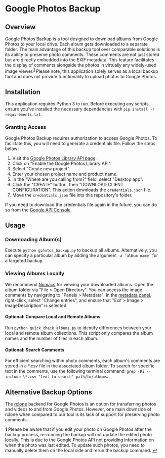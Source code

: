# Google Photos Backup

## Overview

Google Photos Backup is a tool designed to download albums from Google Photos to your local drive. Each album gets downloaded to a separate folder. The main advantage of this backup tool over comparable solutions is its ability to preserve photo comments. These comments are not just stored but are directly embedded into the EXIF metadata. This feature facilitates the display of comments alongside the photos in virtually any widely-used image viewer.<sup id="a1">[1](#f1)</sup> Please note, this application solely serves as a local backup tool and does not provide functionality to upload photos to Google Photos.

## Installation

This application requires Python 3 to run. Before executing any scripts, ensure you've installed the necessary dependencies with ```pip install -r requirements.txt```.

### Granting Access

Google Photos Backup requires authorization to access Google Photos. To facilitate this, you will need to generate a credentials file. Follow the steps below:

1. Visit the [Google Photos Library API page](https://developers.google.com/photos/library/guides/get-started).
2. Click on "Enable the Google Photos Library API".
3. Select "Create new project".
4. Enter your chosen project name and product name.
5. In the "Where are you calling from?" field, select "Desktop app".
6. Click the "CREATE" button, then "DOWNLOAD CLIENT CONFIGURATION". This action downloads the `credentials.json` file.
7. Move the `credentials.json` file into this repository's folder.

If you need to download the credentials file again in the future, you can do so from the [Google API Console](https://console.developers.google.com/apis/credentials).

## Usage

### Downloading Album(s)

Execute ```python gphotos_backup.py``` to backup all albums. Alternatively, you can specify a particular album by adding the argument ```-a 'album name'``` for a targeted backup.

### Viewing Albums Locally

We recommend [Nomacs](https://nomacs.org) for viewing your downloaded albums. Open the album folder via "File > Open Directory". You can access the image comments by navigating to "Panels > Metadata". In the [metadata panel](https://nomacs.org/metadata-hud), right-click, select "Change entries", and ensure that "Exif > Image > ImageDescription" is selected.

#### Optional: Compare Local and Remote Albums

Run ```python quick_check_albums.py``` to identify differences between your local and remote album collections. This script only compares the album names and the number of files in each album.

#### Optional: Search Comments

For efficient searching within photo comments, each album's comments are stored in a *.csv file in the associated album folder. To search for specific text in the comments, use the following terminal command: ```grep -Ri --include \*.csv "text to search" path/to/albums```.

## Alternative Backup Options

The [rclone](https://rclone.org/googlephotos/) backend for Google Photos is an option for transferring photos and videos to and from Google Photos. However, one main downside of rclone when compared to our tool is its lack of support for preserving photo comments.

<b id="f1">1</b> Please be aware that if you edit your photo on Google Photos after the backup process, re-running the backup will not update the edited photo locally. This is due to the Google Photos API not providing information on when the photo was last edited. To update such photos, you need to manually delete them on the local side and rerun the backup command. [↩](#a1)

